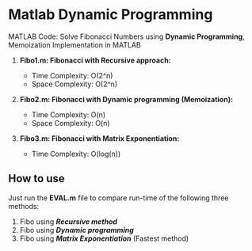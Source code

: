# Matlab Dynamic Programming 

MATLAB Code: Solve Fibonacci Numbers using **Dynamic Programming**, Memoization Implementation in MATLAB


1. **Fibo1.m: Fibonacci with Recursive approach:**
    * Time Complexity:    O(2^n)
    * Space Complexity:  O(2^n)
	
2. **Fibo2.m: Fibonacci with Dynamic programming (Memoization):**
    * Time Complexity:     O(n)
    * Space Complexity:   O(n)

3. **Fibo3.m: Fibonacci with Matrix Exponentiation:**
	* Time Complexity:     O(log(n))
	
	

## How to use

Just run the **EVAL.m** file to compare run-time of the following three methods:

1. Fibo using ___Recursive method___
2. Fibo using ___Dynamic programming___
3. Fibo using ___Matrix Exponentiation___  (Fastest method)
